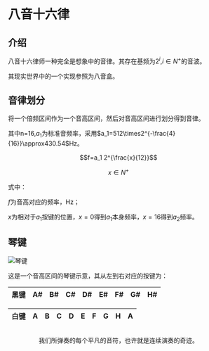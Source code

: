 # 八音十六律

## 介绍

八音十六律师一种完全是想象中的音律。其存在基频为$2^i$,$i\in N^{+}$的音波。

其现实世界中的一个实现参照为八音盒。

## 音律划分

将一个倍频区间作为一个音高区间，然后对音高区间进行划分得到音律。

其中n=16,$a_1$为标准音频率，采用$a_1=512\times2^{-\frac{4}{16}}\approx430.54$Hz。

$$f=a_1 2^{\frac{x}{12}}$$

$$x\in{N^{+}}$$

式中：

$f$为音高对应的频率，Hz；

$x$为相对于$a_1$按键的位置，$x=0$得到$a_1$本身频率，$x=16$得到$a_2$频率。

## 琴键

<img :src="$withBase('/sixteen/sixteen.png')" alt="琴键">

这是一个音高区间的琴键示意，其从左到右对应的按键为：

| 黑键 | A#  | B#  | C#  | D#  | E#  | F#  | G#  | H#  |
| ---- | --- | --- | --- | --- | --- | --- | --- | --- |

| 白键 | A   | B   | C   | D   | E   | F   | G   | H   | A   |
| ---- | --- | --- | --- | --- | --- | --- | --- | --- | --- |

##

<center class="footer">我们所弹奏的每个平凡的音符，也许就是连续演奏的奇迹。</center >